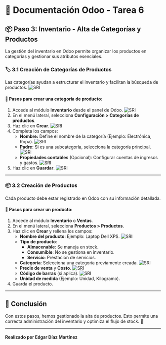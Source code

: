 # 📘 Documentación Odoo - Tarea 6

## 📦 Paso 3: Inventario - Alta de Categorías y Productos

La gestión del inventario en Odoo permite organizar los productos en categorías y gestionar sus atributos esenciales.

### 🏷️ **3.1 Creación de Categorías de Productos**
Las categorías ayudan a estructurar el inventario y facilitan la búsqueda de productos.
![SRI](/ProyectoASIR-e1/docs/img-odoo/categorias_producto.PNG)
#### 🔹 **Pasos para crear una categoría de producto:**
1. Accede al módulo **Inventario** desde el panel de Odoo.
![SRI](/ProyectoASIR-e1/docs/img-odoo/inventario.PNG)
2. En el menú lateral, selecciona **Configuración > Categorías de productos**.
3. Haz clic en **Crear**.
![SRI](/ProyectoASIR-e1/docs/img-odoo/informatica.PNG)
4. Completa los campos:
   - **Nombre:** Define el nombre de la categoría (Ejemplo: Electrónica, Ropa).
   ![SRI](/ProyectoASIR-e1/docs/img-odoo/monitores_informatica.PNG)
   - **Padre:** Si es una subcategoría, selecciona la categoría principal.
   ![SRI](/ProyectoASIR-e1/docs/img-odoo/ratones_informatica.PNG)
   - **Propiedades contables** (Opcional): Configurar cuentas de ingresos y gastos.
   ![SRI](/ProyectoASIR-e1/docs/img-odoo/teclados_informatica.PNG)
5. Haz clic en **Guardar**.
![SRI](/ProyectoASIR-e1/docs/img-odoo/categorias_producto_final.PNG)

---

### 📦 **3.2 Creación de Productos**
Cada producto debe estar registrado en Odoo con su información detallada.

#### 🔹 **Pasos para crear un producto:**
1. Accede al módulo **Inventario** o **Ventas**.
2. En el menú lateral, selecciona **Productos > Productos**.
3. Haz clic en **Crear** y rellena los campos:
   - **Nombre del producto**: Ejemplo: Laptop Dell XPS.
   ![SRI](/ProyectoASIR-e1/docs/img-odoo/crear_producto1.PNG)
   - **Tipo de producto**:
     - **Almacenable**: Se maneja en stock.
     - **Consumible**: No se gestiona en inventario.
     - **Servicio**: Prestación de servicios.
   - **Categoría**: Selecciona una categoría previamente creada.
   ![SRI](/ProyectoASIR-e1/docs/img-odoo/crear_producto2.PNG)
   - **Precio de venta** y **Costo**.
   ![SRI](/ProyectoASIR-e1/docs/img-odoo/crear_producto3.PNG)
   - **Código de barras** (si aplica).
   ![SRI](/ProyectoASIR-e1/docs/img-odoo/crear_producto4.PNG)
   - **Unidad de medida** (Ejemplo: Unidad, Kilogramo).
4. Guarda el producto.

---



## 📌 Conclusión

Con estos pasos, hemos gestionado la alta de productos. Esto permite una correcta administración del inventario y optimiza el flujo de stock. 🚀

---

#### Realizado por Edgar Díaz Martínez
